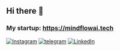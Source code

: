 ## Hi there 👋 
### My startup: https://mindflowai.tech
[![Instagram](https://img.shields.io/badge/Mustafa-%23E4405F.svg?style=for-the-badge&logo=Instagram&logoColor=white)](https://www.instagram.com/must_pluto/)
[![telegram](https://img.shields.io/badge/Mustafa-2CA5E0?style=for-the-badge&logo=telegram&logoColor=white)](https://t.me/Stuffy_Natur)
[![LinkedIn](https://img.shields.io/badge/-LinkedIn-0077B5?style=for-the-badge&logo=linkedin&logoColor=white)](https://www.linkedin.com/in/mustafa-natur-1b2b08253?lipi=urn%3Ali%3Apage%3Ad_flagship3_profile_view_base_contact_details%3BVBfHpX43Ql%2B6xUGACKoUNA%3D%3D)
